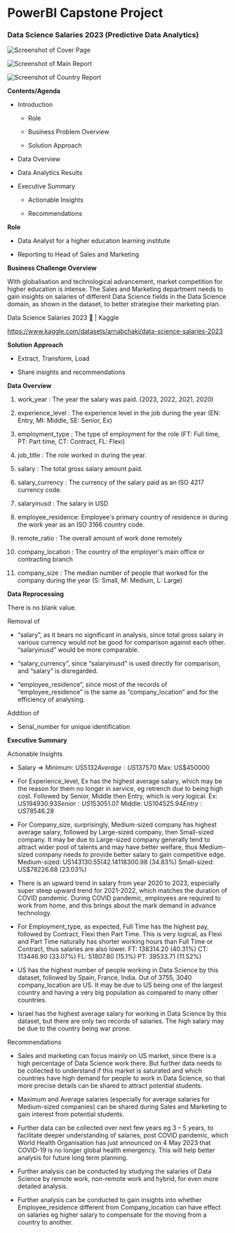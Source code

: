# PowerBI Capstone Project

### Data Science Salaries 2023 (Predictive Data Analytics)

![Screenshot of Cover Page](https://i.imgur.com/P7BieYh.png)

![Screenshot of Main Report](https://i.imgur.com/a0lg6K1.png)

![Screenshot of Country Report](https://i.imgur.com/qPAgxy5.png)

**Contents/Agenda**

* Introduction

  * Role

  * Business Problem Overview

  * Solution Approach

* Data Overview

* Data Analytics Results

* Executive Summary 

  * Actionable Insights

  * Recommendations

**Role**

* Data Analyst for a higher education learning institute

* Reporting to Head of Sales and Marketing

**Business Challenge Overview**

With globalisation and technological advancement, market competition for higher education is intense. The Sales and Marketing department needs to gain insights on salaries of different Data Science fields in the Data Science domain, as shown in the dataset, to better strategise their marketing plan.

Data Science Salaries 2023 💸 | Kaggle

https://www.kaggle.com/datasets/arnabchaki/data-science-salaries-2023

**Solution Approach**

* Extract, Transform, Load 

* Share insights and recommendations

**Data Overview**

1.  work_year         : The year the salary was paid.
                        (2023, 2022, 2021, 2020)

2.  experience_level  : The experience level in the job during the year
                        (EN: Entry, MI: Middle, SE: Senior, Ex)

3.  employment_type   : The type of employment for the role
                        (FT: Full time, PT: Part time, CT: Contract, FL: Flexi)

4.  job_title         : The role worked in during the year.

5.  salary            : The total gross salary amount paid.

6.  salary_currency   : The currency of the salary paid as an ISO 4217 currency code.

7.  salaryinusd       : The salary in USD

8.  employee_residence: Employee's primary country of residence in during the work year as an ISO 3166 country code.

9.  remote_ratio      : The overall amount of work done remotely

10. company_location  : The country of the employer's main office or contracting branch

11. company_size      : The median number of people that worked for the company during the year
                        (S: Small, M: Medium, L: Large)

**Data Reprocessing**

There is no blank value.

Removal of 

* “salary”, as it bears no significant in analysis, since total gross salary in various currency would not be good for comparison against each other. “salaryinusd” would be more comparable. 

* “salary_currency”, since “salaryinusd” is used directly for comparison, and “salary” is disregarded. 

* “employee_residence”, since most of the records of “employee_residence” is the same as “company_location” and for the efficiency of analysing. 

Addition of

* Serial_number for unique identification

**Executive Summary**

Actionable Insights 

* Salary => Minimum: US$5132   Average: US$137570   Max: US$450000
* For Experience_level, Ex has the highest average salary, which may be the reason for them no longer in service, eg retrench due to being high cost. Followed by Senior, Middle then Entry, which is very logical. 
    Ex: US$194930.93   Senior: US$153051.07   Middle: US$104525.94   Entry: US$78546.28
    
* For Company_size, surprisingly, Medium-sized company has highest average salary, followed by Large-sized company, then Small-sized company. It may be due to Large-sized company generally tend to attract wider pool of talents and may have better welfare, thus Medium-sized company needs to provide better salary to gain competitive edge.
    Medium-sized: US$143130.55 (42.14%)   Large-sized: US$118300.98 (34.83%)   Small-sized: US$78226.68 (23.03%)
  
* There is an upward trend in salary from year 2020 to 2023, especially super steep upward trend for 2021-2022, which matches the duration of COVID pandemic. During COVID pandemic, employees are required to work from home, and this brings about the mark demand in advance technology.
  
* For Employment_type, as expected, Full Time has the highest pay, followed by Contract, Flexi then Part Time. This is very logical, as Flexi and Part Time naturally has shorter working hours than Full Time or Contract, thus salaries are also lower. 
     FT: 138314.20 (40.31%)   CT: 113446.90 (33.07%)   FL: 51807.80 (15.1%)   PT: 39533.71 (11.52%)
  
* US has the highest number of people working in Data Science by this dataset, followed by Spain, France, India. Out of 3755, 3040 company_location are US. It may be due to US being one of the largest country and having a very big population as compared to many other countries.
  
* Israel has the highest average salary for working in Data Science by this dataset, but there are only two records of salaries. The high salary may be due to the country being war prone. 

Recommendations

* Sales and marketing can focus mainly on US market, since there is a high percentage of Data Science work there. But further data needs to be collected to understand if this market is saturated and which countries have high demand for people to work in Data Science, so that more precise details can be shared to attract potential students.
  
* Maximum and Average salaries (especially for average salaries for Medium-sized companies) can be shared during Sales and Marketing to gain interest from potential students.
  
* Further data can be collected over next few years eg 3 – 5 years, to facilitate deeper understanding of salaries, post COVID pandemic, which World Health Organisation has just announced on 4 May 2023 that COVID-19 is no longer global health emergency. This will help better analysis for future long term planning.
  
* Further analysis can be conducted by studying the salaries of Data Science by remote work, non-remote work and hybrid, for even more detailed analysis.
  
* Further analysis can be conducted to gain insights into whether Employee_residence different from Company_location can have effect on salaries eg higher salary to compensate for the moving from a country to another. 

